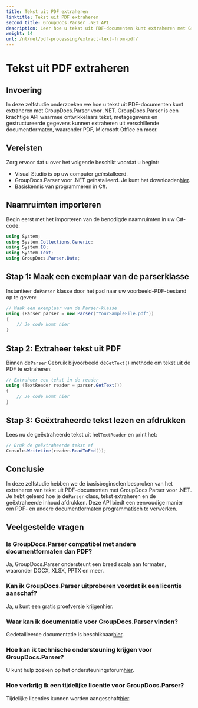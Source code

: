 ```yaml
---
title: Tekst uit PDF extraheren
linktitle: Tekst uit PDF extraheren
second_title: GroupDocs.Parser .NET API
description: Leer hoe u tekst uit PDF-documenten kunt extraheren met GroupDocs.Parser voor .NET. Stap-voor-stap handleiding voor ontwikkelaars.
weight: 14
url: /nl/net/pdf-processing/extract-text-from-pdf/
---
```


# Tekst uit PDF extraheren

## Invoering
In deze zelfstudie onderzoeken we hoe u tekst uit PDF-documenten kunt extraheren met GroupDocs.Parser voor .NET. GroupDocs.Parser is een krachtige API waarmee ontwikkelaars tekst, metagegevens en gestructureerde gegevens kunnen extraheren uit verschillende documentformaten, waaronder PDF, Microsoft Office en meer.
## Vereisten
Zorg ervoor dat u over het volgende beschikt voordat u begint:
- Visual Studio is op uw computer geïnstalleerd.
-  GroupDocs.Parser voor .NET geïnstalleerd. Je kunt het downloaden[hier](https://releases.groupdocs.com/parser/net/).
- Basiskennis van programmeren in C#.

## Naamruimten importeren
Begin eerst met het importeren van de benodigde naamruimten in uw C#-code:
```csharp
using System;
using System.Collections.Generic;
using System.IO;
using System.Text;
using GroupDocs.Parser.Data;
```
## Stap 1: Maak een exemplaar van de parserklasse
 Instantieer de`Parser` klasse door het pad naar uw voorbeeld-PDF-bestand op te geven:
```csharp
// Maak een exemplaar van de Parser-klasse
using (Parser parser = new Parser("YourSampleFile.pdf"))
{
    // Je code komt hier
}
```
## Stap 2: Extraheer tekst uit PDF
 Binnen de`Parser` Gebruik bijvoorbeeld de`GetText()` methode om tekst uit de PDF te extraheren:
```csharp
// Extraheer een tekst in de reader
using (TextReader reader = parser.GetText())
{
    // Je code komt hier
}
```
## Stap 3: Geëxtraheerde tekst lezen en afdrukken
 Lees nu de geëxtraheerde tekst uit het`TextReader` en print het:
```csharp
// Druk de geëxtraheerde tekst af
Console.WriteLine(reader.ReadToEnd());
```

## Conclusie
 In deze zelfstudie hebben we de basisbeginselen besproken van het extraheren van tekst uit PDF-documenten met GroupDocs.Parser voor .NET. Je hebt geleerd hoe je de`Parser` class, tekst extraheren en de geëxtraheerde inhoud afdrukken. Deze API biedt een eenvoudige manier om PDF- en andere documentformaten programmatisch te verwerken.

## Veelgestelde vragen
### Is GroupDocs.Parser compatibel met andere documentformaten dan PDF?
Ja, GroupDocs.Parser ondersteunt een breed scala aan formaten, waaronder DOCX, XLSX, PPTX en meer.
### Kan ik GroupDocs.Parser uitproberen voordat ik een licentie aanschaf?
 Ja, u kunt een gratis proefversie krijgen[hier](https://releases.groupdocs.com/).
### Waar kan ik documentatie voor GroupDocs.Parser vinden?
 Gedetailleerde documentatie is beschikbaar[hier](https://tutorials.groupdocs.com/parser/net/).
### Hoe kan ik technische ondersteuning krijgen voor GroupDocs.Parser?
 U kunt hulp zoeken op het ondersteuningsforum[hier](https://forum.groupdocs.com/c/parser/17).
### Hoe verkrijg ik een tijdelijke licentie voor GroupDocs.Parser?
 Tijdelijke licenties kunnen worden aangeschaft[hier](https://purchase.groupdocs.com/temporary-license/).